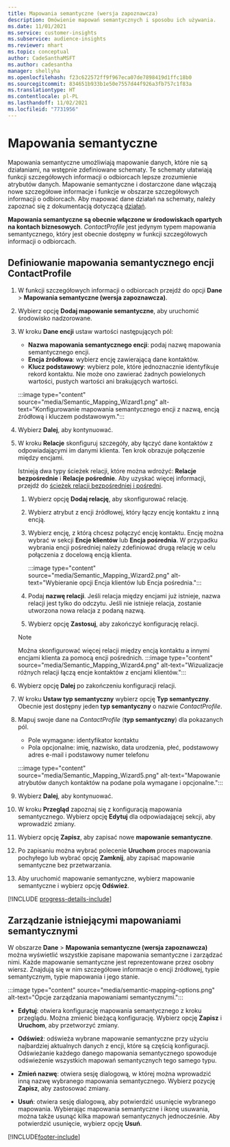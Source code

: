 ```yaml
---
title: Mapowania semantyczne (wersja zapoznawcza)
description: Omówienie mapowań semantycznych i sposobu ich używania.
ms.date: 11/01/2021
ms.service: customer-insights
ms.subservice: audience-insights
ms.reviewer: mhart
ms.topic: conceptual
author: CadeSanthaMSFT
ms.author: cadesantha
manager: shellyha
ms.openlocfilehash: f23c622572ff9f967eca07de7898419d1ffc18b0
ms.sourcegitcommit: 834651b933b1e50e7557d44f926a3fb757c1f83a
ms.translationtype: HT
ms.contentlocale: pl-PL
ms.lasthandoff: 11/02/2021
ms.locfileid: "7731956"
---
```

# <a name="semantic-mappings"></a>Mapowania semantyczne

Mapowania semantyczne umożliwiają mapowanie danych, które nie są działaniami, na wstępnie zdefiniowane schematy. Te schematy ułatwiają funkcji szczegółowych informacji o odbiorcach lepsze zrozumienie atrybutów danych. Mapowanie semantyczne i dostarczone dane włączają nowe szczegółowe informacje i funkcje w obszarze szczegółowych informacji o odbiorcach. Aby mapować dane działań na schematy, należy zapoznać się z dokumentacją dotyczącą [działań](activities.md).

**Mapowania semantyczne są obecnie włączone w środowiskach opartych na kontach biznesowych**. *ContactProfile* jest jedynym typem mapowania semantycznego, który jest obecnie dostępny w funkcji szczegółowych informacji o odbiorcach.

## <a name="define-a-contactprofile-semantic-entity-mapping"></a>Definiowanie mapowania semantycznego encji ContactProfile

1. W funkcji szczegółowych informacji o odbiorcach przejdź do opcji **Dane** > **Mapowania semantyczne (wersja zapoznawcza)**.

1. Wybierz opcję **Dodaj mapowanie semantyczne**, aby uruchomić środowisko nadzorowane.

1. W kroku **Dane encji** ustaw wartości następujących pól:

   - **Nazwa mapowania semantycznego encji**: podaj nazwę mapowania semantycznego encji.
   - **Encja źródłowa**: wybierz encję zawierającą dane kontaktów.
   - **Klucz podstawowy**: wybierz pole, które jednoznacznie identyfikuje rekord kontaktu. Nie może ono zawierać żadnych powielonych wartości, pustych wartości ani brakujących wartości.

   :::image type="content" source="media/Semantic_Mapping_Wizard1.png" alt-text="Konfigurowanie mapowania semantycznego encji z nazwą, encją źródłową i kluczem podstawowym.":::

1. Wybierz **Dalej**, aby kontynuować.

1. W kroku **Relacje** skonfiguruj szczegóły, aby łączyć dane kontaktów z odpowiadającymi im danymi klienta. Ten krok obrazuje połączenie między encjami.  

   Istnieją dwa typy ścieżek relacji, które można wdrożyć: **Relacje bezpośrednie** i **Relacje pośrednie**. Aby uzyskać więcej informacji, przejdź do [ścieżek relacji bezpośredniej i pośredni](relationships.md#relationship-paths).

   1. Wybierz opcję **Dodaj relację**, aby skonfigurować relację.
   1. Wybierz atrybut z encji źródłowej, który łączy encję kontaktu z inną encją.
   1. Wybierz encję, z którą chcesz połączyć encję kontaktu. Encję można wybrać w sekcji **Encje klientów** lub **Encja pośrednia**. W przypadku wybrania encji pośredniej należy zdefiniować drugą relację w celu połączenia z docelową encją klienta.

      :::image type="content" source="media/Semantic_Mapping_Wizard2.png" alt-text="Wybieranie opcji Encja klientów lub Encja pośrednia.":::

   1. Podaj **nazwę relacji**. Jeśli relacja między encjami już istnieje, nazwa relacji jest tylko do odczytu. Jeśli nie istnieje relacja, zostanie utworzona nowa relacja z podaną nazwą.
   1. Wybierz opcję **Zastosuj**, aby zakończyć konfigurację relacji.

   > [!NOTE]
   > Można skonfigurować więcej relacji między encją kontaktu a innymi encjami klienta za pomocą encji pośrednich.
   >  :::image type="content" source="media/Semantic_Mapping_Wizard4.png" alt-text="Wizualizacje różnych relacji łączą encje kontaktów z encjami klientów.":::

1. Wybierz opcję **Dalej** po zakończeniu konfiguracji relacji.

1. W kroku **Ustaw typ semantyczny** wybierz opcję **Typ semantyczny**. Obecnie jest dostępny jeden **typ semantyczny** o nazwie *ContactProfile*.

1. Mapuj swoje dane na *ContactProfile* (**typ semantyczny**) dla pokazanych pól.
   - Pole wymagane: identyfikator kontaktu
   - Pola opcjonalne: imię, nazwisko, data urodzenia, płeć, podstawowy adres e-mail i podstawowy numer telefonu

   :::image type="content" source="media/Semantic_Mapping_Wizard5.png" alt-text="Mapowanie atrybutów danych kontaktów na podane pola wymagane i opcjonalne.":::

1. Wybierz **Dalej**, aby kontynuować.

1. W kroku **Przegląd** zapoznaj się z konfiguracją mapowania semantycznego. Wybierz opcję **Edytuj** dla odpowiadającej sekcji, aby wprowadzić zmiany.

1. Wybierz opcję **Zapisz**, aby zapisać nowe **mapowanie semantyczne**.

1. Po zapisaniu można wybrać polecenie **Uruchom** proces mapowania pochyłego lub wybrać opcję **Zamknij**, aby zapisać mapowanie semantyczne bez przetwarzania.

1. Aby uruchomić mapowanie semantyczne, wybierz mapowanie semantyczne i wybierz opcję **Odśwież**.

[!INCLUDE [progress-details-include](../includes/progress-details-pane.md)]

## <a name="manage-existing-semantic-mappings"></a>Zarządzanie istniejącymi mapowaniami semantycznymi

W obszarze **Dane** > **Mapowania semantyczne (wersja zapoznawcza)** można wyświetlić wszystkie zapisane mapowania semantyczne i zarządzać nimi. Każde mapowanie semantyczne jest reprezentowane przez osobny wiersz. Znajdują się w nim szczegółowe informacje o encji źródłowej, typie semantycznym, typie mapowania i jego stanie.

:::image type="content" source="media/semantic-mapping-options.png" alt-text="Opcje zarządzania mapowaniami semantycznymi.":::

- **Edytuj**: otwiera konfigurację mapowania semantycznego z kroku przeglądu. Można zmienić bieżącą konfigurację. Wybierz opcję **Zapisz** i **Uruchom**, aby przetworzyć zmiany.

- **Odśwież**: odświeża wybrane mapowanie semantyczne przy użyciu najbardziej aktualnych danych z encji, które są częścią konfiguracji. Odświeżanie każdego danego mapowania semantycznego spowoduje odświeżenie wszystkich mapowań semantycznych tego samego typu.

- **Zmień nazwę**: otwiera sesję dialogową, w której można wprowadzić inną nazwę wybranego mapowania semantycznego. Wybierz pozycję **Zapisz**, aby zastosować zmiany.

- **Usuń**: otwiera sesję dialogową, aby potwierdzić usunięcie wybranego mapowania. Wybierając mapowania semantyczne i ikonę usuwania, można także usunąć kilka mapowań semantycznych jednocześnie. Aby potwierdzić usunięcie, wybierz opcję **Usuń**.


[!INCLUDE[footer-include](../includes/footer-banner.md)]
